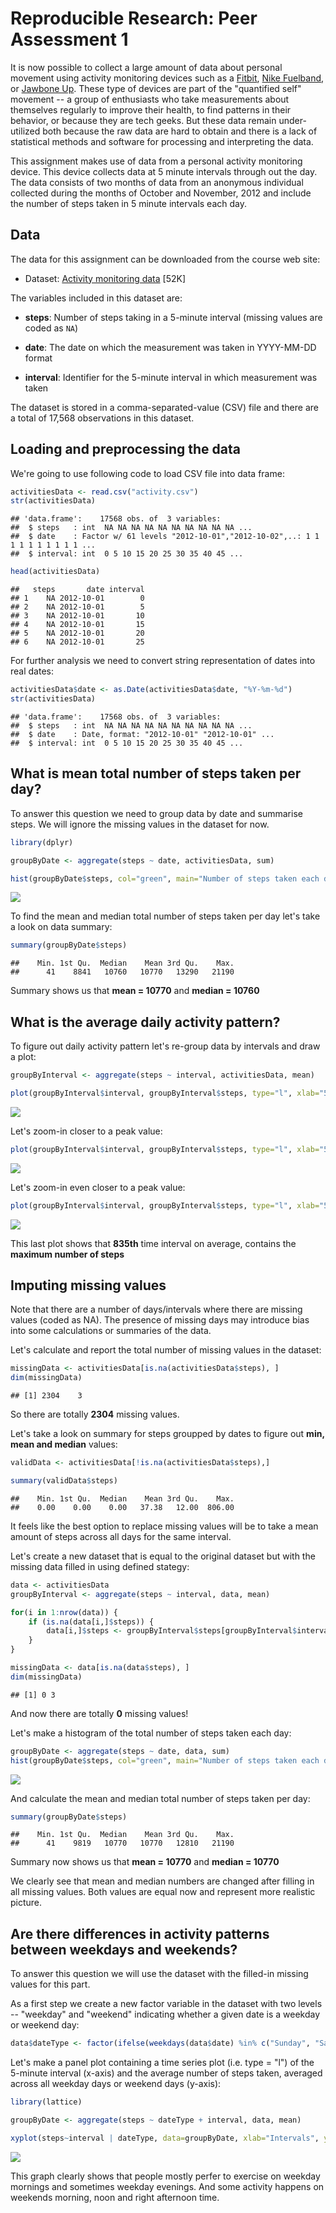 # Reproducible Research: Peer Assessment 1

It is now possible to collect a large amount of data about personal
movement using activity monitoring devices such as a
[Fitbit](http://www.fitbit.com), [Nike
Fuelband](http://www.nike.com/us/en_us/c/nikeplus-fuelband), or
[Jawbone Up](https://jawbone.com/up). These type of devices are part of
the "quantified self" movement -- a group of enthusiasts who take
measurements about themselves regularly to improve their health, to
find patterns in their behavior, or because they are tech geeks. But
these data remain under-utilized both because the raw data are hard to
obtain and there is a lack of statistical methods and software for
processing and interpreting the data.

This assignment makes use of data from a personal activity monitoring
device. This device collects data at 5 minute intervals through out the
day. The data consists of two months of data from an anonymous
individual collected during the months of October and November, 2012
and include the number of steps taken in 5 minute intervals each day.

## Data

The data for this assignment can be downloaded from the course web
site:

* Dataset: [Activity monitoring data](https://d396qusza40orc.cloudfront.net/repdata%2Fdata%2Factivity.zip) [52K]

The variables included in this dataset are:

* **steps**: Number of steps taking in a 5-minute interval (missing
    values are coded as `NA`)

* **date**: The date on which the measurement was taken in YYYY-MM-DD
    format

* **interval**: Identifier for the 5-minute interval in which
    measurement was taken

The dataset is stored in a comma-separated-value (CSV) file and there
are a total of 17,568 observations in this dataset.

## Loading and preprocessing the data

We're going to use following code to load CSV file into data frame:


```r
activitiesData <- read.csv("activity.csv")
str(activitiesData)
```

```
## 'data.frame':	17568 obs. of  3 variables:
##  $ steps   : int  NA NA NA NA NA NA NA NA NA NA ...
##  $ date    : Factor w/ 61 levels "2012-10-01","2012-10-02",..: 1 1 1 1 1 1 1 1 1 1 ...
##  $ interval: int  0 5 10 15 20 25 30 35 40 45 ...
```

```r
head(activitiesData)
```

```
##   steps       date interval
## 1    NA 2012-10-01        0
## 2    NA 2012-10-01        5
## 3    NA 2012-10-01       10
## 4    NA 2012-10-01       15
## 5    NA 2012-10-01       20
## 6    NA 2012-10-01       25
```

For further analysis we need to convert string representation of dates into real dates:


```r
activitiesData$date <- as.Date(activitiesData$date, "%Y-%m-%d")
str(activitiesData)
```

```
## 'data.frame':	17568 obs. of  3 variables:
##  $ steps   : int  NA NA NA NA NA NA NA NA NA NA ...
##  $ date    : Date, format: "2012-10-01" "2012-10-01" ...
##  $ interval: int  0 5 10 15 20 25 30 35 40 45 ...
```

## What is mean total number of steps taken per day?

To answer this question we need to group data by date and summarise steps. We will ignore the missing values in the dataset for now.


```r
library(dplyr)
```

```r
groupByDate <- aggregate(steps ~ date, activitiesData, sum)

hist(groupByDate$steps, col="green", main="Number of steps taken each day", xlab="Steps")
```

![](PA1_template_files/figure-html/unnamed-chunk-4-1.png)<!-- -->

To find the mean and median total number of steps taken per day let's take a look on data summary:


```r
summary(groupByDate$steps)
```

```
##    Min. 1st Qu.  Median    Mean 3rd Qu.    Max. 
##      41    8841   10760   10770   13290   21190
```

Summary shows us that **mean = 10770** and **median = 10760**

## What is the average daily activity pattern?

To figure out daily activity pattern let's re-group data by intervals and draw a plot:


```r
groupByInterval <- aggregate(steps ~ interval, activitiesData, mean)

plot(groupByInterval$interval, groupByInterval$steps, type="l", xlab="5 minutes intervals", ylab="average steps", main="average(across all days) number of steps taken")
```

![](PA1_template_files/figure-html/unnamed-chunk-6-1.png)<!-- -->

Let's zoom-in closer to a peak value:


```r
plot(groupByInterval$interval, groupByInterval$steps, type="l", xlab="5 minutes intervals", ylab="average steps", main="average(across all days) number of steps taken", xlim = c(800, 900))
```

![](PA1_template_files/figure-html/unnamed-chunk-7-1.png)<!-- -->

Let's zoom-in even closer to a peak value:


```r
plot(groupByInterval$interval, groupByInterval$steps, type="l", xlab="5 minutes intervals", ylab="average steps", main="average(across all days) number of steps taken", xlim = c(830, 840), ylim=c(170, 230))
```

![](PA1_template_files/figure-html/unnamed-chunk-8-1.png)<!-- -->

This last plot shows that **835th** time interval on average, contains the **maximum number of steps**

## Imputing missing values

Note that there are a number of days/intervals where there are missing values (coded as NA). The presence of missing days may introduce bias into some calculations or summaries of the data.

Let's calculate and report the total number of missing values in the dataset:


```r
missingData <- activitiesData[is.na(activitiesData$steps), ]
dim(missingData)
```

```
## [1] 2304    3
```

So there are totally **2304** missing values.

Let's take a look on summary for steps groupped by dates to figure out **min, mean and median** values:


```r
validData <- activitiesData[!is.na(activitiesData$steps),]

summary(validData$steps)
```

```
##    Min. 1st Qu.  Median    Mean 3rd Qu.    Max. 
##    0.00    0.00    0.00   37.38   12.00  806.00
```

It feels like the best option to replace missing values will be to take a mean amount of steps across all days for the same interval.

Let's create a new dataset that is equal to the original dataset but with the missing data filled in using defined stategy:


```r
data <- activitiesData
groupByInterval <- aggregate(steps ~ interval, data, mean)

for(i in 1:nrow(data)) {
    if (is.na(data[i,]$steps)) {
        data[i,]$steps <- groupByInterval$steps[groupByInterval$interval == data[i,]$interval]
    }
}

missingData <- data[is.na(data$steps), ]
dim(missingData)
```

```
## [1] 0 3
```
And now there are totally **0** missing values!

Let's make a histogram of the total number of steps taken each day:


```r
groupByDate <- aggregate(steps ~ date, data, sum)
hist(groupByDate$steps, col="green", main="Number of steps taken each day", xlab="Steps")
```

![](PA1_template_files/figure-html/unnamed-chunk-12-1.png)<!-- -->

And calculate the mean and median total number of steps taken per day:


```r
summary(groupByDate$steps)
```

```
##    Min. 1st Qu.  Median    Mean 3rd Qu.    Max. 
##      41    9819   10770   10770   12810   21190
```

Summary now shows us that **mean = 10770** and **median = 10770**

We clearly see that mean and median numbers are changed after filling in all missing values. Both values are equal now and represent more realistic picture.


## Are there differences in activity patterns between weekdays and weekends?

To answer this question we will use the dataset with the filled-in missing values for this part.

As a first step we create a new factor variable in the dataset with two levels -- "weekday" and "weekend" indicating whether a given date is a weekday or weekend day:


```r
data$dateType <- factor(ifelse(weekdays(data$date) %in% c("Sunday", "Saturday"), "weekend", "weekday"))
```

Let's make a panel plot containing a time series plot (i.e. type = "l") of the 5-minute interval (x-axis) and the average number of steps taken, averaged across all weekday days or weekend days (y-axis):


```r
library(lattice)

groupByDate <- aggregate(steps ~ dateType + interval, data, mean)

xyplot(steps~interval | dateType, data=groupByDate, xlab="Intervals", ylab="Average steps", type=c("l"))
```

![](PA1_template_files/figure-html/unnamed-chunk-15-1.png)<!-- -->

This graph clearly shows that people mostly perfer to exercise on weekday mornings and sometimes weekday evenings. And some activity happens on weekends morning, noon and right afternoon time.
